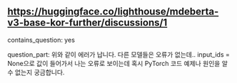 ## https://huggingface.co/lighthouse/mdeberta-v3-base-kor-further/discussions/1

contains_question: yes

question_part: 위와 같이 에러가 납니다. 다른 모델들은 오류가 없는데.. input_ids = None으로 값이 들어가서 나는 오류로 보이는데 혹시 PyTorch 코드 예제나 원인을 알수 없는지 궁금합니다.